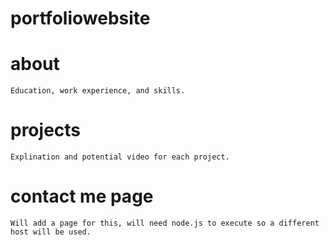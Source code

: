 # portfoliowebsite

# about
    Education, work experience, and skills.

# projects
    Explination and potential video for each project.

# contact me page
    Will add a page for this, will need node.js to execute so a different host will be used. 